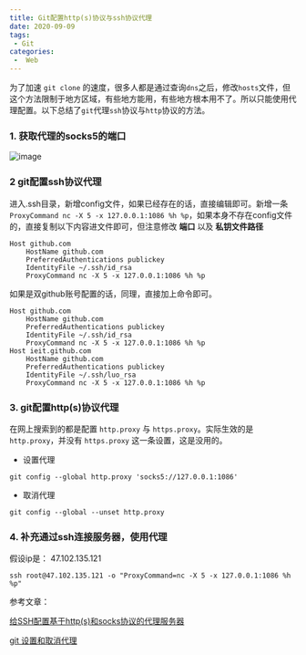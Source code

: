 ```yaml
---
title: Git配置http(s)协议与ssh协议代理
date: 2020-09-09
tags:
 - Git
categories:
 -  Web
---
```


为了加速 `git clone` 的速度，很多人都是通过查询`dns`之后，修改`hosts`文件，但这个方法限制于地方区域，有些地方能用，有些地方根本用不了。所以只能使用代理配置。以下总结了`git`代理`ssh`协议与`http`协议的方法。

### 1. 获取代理的socks5的端口

![image](https://jscode.top/api/v1/getFile?path=/article/vc-upload-1574129111148-2.png)

### 2 git配置ssh协议代理

进入.ssh目录，新增config文件，如果已经存在的话，直接编辑即可。新增一条 `ProxyCommand nc -X 5 -x 127.0.0.1:1086 %h %p`，如果本身不存在config文件的，直接复制以下内容进文件即可，但注意修改 **端口** 以及 **私钥文件路径**

```
Host github.com
    HostName github.com
    PreferredAuthentications publickey
    IdentityFile ~/.ssh/id_rsa
    ProxyCommand nc -X 5 -x 127.0.0.1:1086 %h %p
```

如果是双github账号配置的话，同理，直接加上命令即可。

```
Host github.com
    HostName github.com
    PreferredAuthentications publickey
    IdentityFile ~/.ssh/id_rsa
    ProxyCommand nc -X 5 -x 127.0.0.1:1086 %h %p
Host ieit.github.com
    HostName github.com
    PreferredAuthentications publickey
    IdentityFile ~/.ssh/luo_rsa
    ProxyCommand nc -X 5 -x 127.0.0.1:1086 %h %p
```

### 3. git配置http(s)协议代理

在网上搜索到的都是配置 `http.proxy` 与 `https.proxy`。实际生效的是 `http.proxy`，并没有 `https.proxy` 这一条设置，这是没用的。

* 设置代理

```
git config --global http.proxy 'socks5://127.0.0.1:1086'
```

* 取消代理

```
git config --global --unset http.proxy
```

### 4. 补充通过ssh连接服务器，使用代理

假设ip是： 47.102.135.121

```
ssh root@47.102.135.121 -o "ProxyCommand=nc -X 5 -x 127.0.0.1:1086 %h %p"
```

参考文章：

[给SSH配置基于http\(s\)和socks协议的代理服务器](https://github.com/mrdulin/blog/issues/69)

[git 设置和取消代理](https://gist.github.com/laispace/666dd7b27e9116faece6)